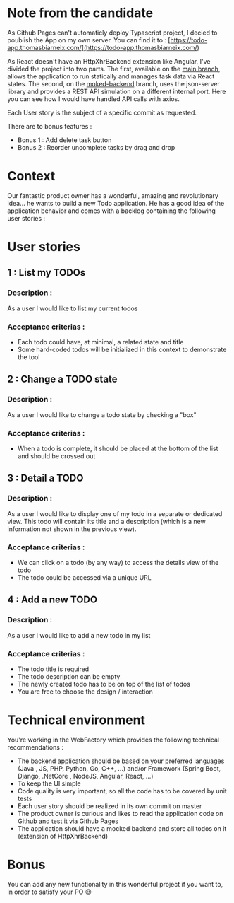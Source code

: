 # Note from the candidate

As Github Pages can't automaticly deploy Typascript project, I decied to poublish the App on my own server. You can find it to :
[https://todo-app.thomasbiarneix.com/](https://todo-app.thomasbiarneix.com/)

As React doesn't have an HttpXhrBackend extension like Angular, I've divided the project into two parts.
The first, available on the [main branch](https://github.com/Tbiarneix/todo-list/tree/main), allows the application to run statically and manages task data via React states.
The second, on the [moked-backend](https://github.com/Tbiarneix/todo-list/tree/mocked-backend) branch, uses the json-server library and provides a REST API simulation on a different internal port. Here you can see how I would have handled API calls with axios.

Each User story is the subject of a specific commit as requested.

There are to bonus features :
- Bonus 1 : Add delete task button
- Bonus 2 : Reorder uncomplete tasks by drag and drop

# Context
Our fantastic product owner has a wonderful, amazing and revolutionary idea... he wants to build a new Todo application. 
He has a good idea of the application behavior and comes with a backlog containing the following user stories :

# User stories


## 1 : List my TODOs

### Description :
As a user I would like to list my current todos
### Acceptance criterias :
- Each todo could have, at minimal, a related state and title
- Some hard-coded todos will be initialized in this context to demonstrate the tool 

## 2 : Change a TODO state

### Description :
As a user I would like to change a todo state by checking a "box"
### Acceptance criterias :
- When a todo is complete, it should be placed at the bottom of the list and should be crossed out

## 3 : Detail a TODO

### Description :
As a user I would like to display one of my todo in a separate or dedicated view.
This todo will contain its title and a description (which is a new information not shown in the previous view).
### Acceptance criterias :
- We can click on a todo (by any way) to access the details view of the todo
- The todo could be accessed via a unique URL

## 4 : Add a new TODO

### Description :
As a user I would like to add a new todo in my list
### Acceptance criterias :
- The todo title is required
- The todo description can be empty
- The newly created todo has to be on top of the list of todos
- You are free to choose the design / interaction 

# Technical environment
You're working in the WebFactory which provides the following technical recommendations :
- The backend application should be based on your preferred languages (Java , JS, PHP, Python, Go, C++, ...) and/or Framework (Spring Boot, Django, .NetCore , NodeJS, Angular, React, ...)
- To keep the UI simple
- Code quality is very important, so all the code has to be covered by unit tests
- Each user story should be realized in its own commit on master
- The product owner is curious and likes to read the application code on Github and test it via Github Pages
- The application should have a mocked backend and store all todos on it (extension of HttpXhrBackend)

# Bonus
You can add any new functionality in this wonderful project if you want to, in order to satisfy your PO 😉 
